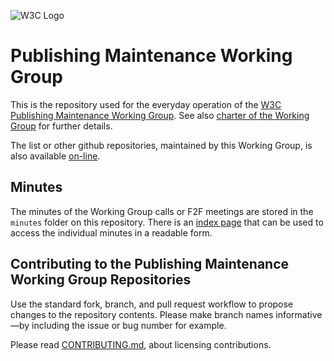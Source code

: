 
![W3C Logo](https://www.w3.org/Icons/w3c_home)

# Publishing Maintenance Working Group

This is the repository used for the everyday operation of the [W3C Publishing Maintenance Working Group](https://www.w3.org/groups/wg/pm). See also [charter of the Working Group](https://www.w3.org/2023/06/pmwg-charter.html) for further details.

The list or other github repositories, maintained by this Working Group, is also available [on-line](https://beta.w3.org/groups/wg/pm/tools/).

## Minutes

The minutes of the Working Group calls or F2F meetings are stored in the `minutes` folder on this repository. There is
an [index page](https://w3c.github.io/pm-wg/minutes/index.html) that can be used to access the individual minutes in a readable form.

## Contributing to the Publishing Maintenance Working Group Repositories

Use the standard fork, branch, and pull request workflow to propose changes to the repository contents. Please make branch names informative—by including the issue or bug number for example.

Please read [CONTRIBUTING.md](CONTRIBUTING.md), about licensing contributions.

